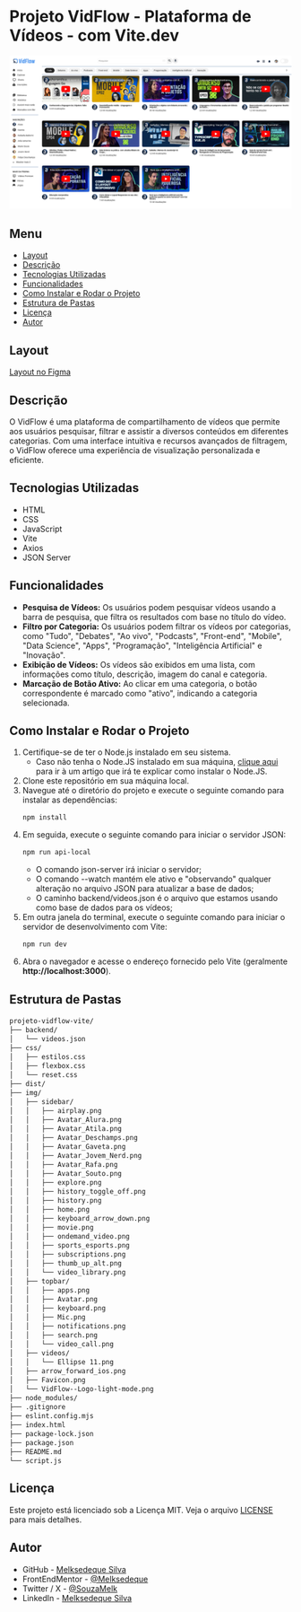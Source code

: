 # Projeto VidFlow - Plataforma de Vídeos - com Vite.dev

![Tela Principal](./screenshot/tela-principal.png)

## Menu

- [Layout](#layout)
- [Descrição](#descrição)
- [Tecnologias Utilizadas](#tecnologias-utilizadas)
- [Funcionalidades](#funcionalidades)
- [Como Instalar e Rodar o Projeto](#como-instalar-e-rodar-o-projeto)
- [Estrutura de Pastas](#estrutura-de-pastas)
- [Licença](#licença)
- [Autor](#autor)

## Layout

[Layout no Figma](https://www.figma.com/design/a0crwitCtGmNIQW0RVIs5H/VidFlow-%7C-Curso-Js---Consumindo-dados-de-uma-API)

## Descrição

O VidFlow é uma plataforma de compartilhamento de vídeos que permite aos usuários pesquisar, filtrar e assistir a diversos conteúdos em diferentes categorias. Com uma interface intuitiva e recursos avançados de filtragem, o VidFlow oferece uma experiência de visualização personalizada e eficiente.

## Tecnologias Utilizadas

- HTML
- CSS
- JavaScript
- Vite
- Axios
- JSON Server

## Funcionalidades

- **Pesquisa de Vídeos:** Os usuários podem pesquisar vídeos usando a barra de pesquisa, que filtra os resultados com base no título do vídeo.
- **Filtro por Categoria:** Os usuários podem filtrar os vídeos por categorias, como "Tudo", "Debates", "Ao vivo", "Podcasts", "Front-end", "Mobile", "Data Science", "Apps", "Programação", "Inteligência Artificial" e "Inovação".
- **Exibição de Vídeos:** Os vídeos são exibidos em uma lista, com informações como título, descrição, imagem do canal e categoria.
- **Marcação de Botão Ativo:** Ao clicar em uma categoria, o botão correspondente é marcado como "ativo", indicando a categoria selecionada.

## Como Instalar e Rodar o Projeto

1. Certifique-se de ter o Node.js instalado em seu sistema.
   - Caso não tenha o Node.JS instalado em sua máquina, [clique aqui](https://www.alura.com.br/artigos/como-instalar-node-js-windows-linux-macos?srsltid=AfmBOoqrf2oTntr5P-w5ZY5VUWK6GzdLMFWE9aT0Q8v-0zseFXsRvNpG) para ir à um artigo que irá te explicar como instalar o Node.JS.
2. Clone este repositório em sua máquina local.
3. Navegue até o diretório do projeto e execute o seguinte comando para instalar as dependências:
   ```bash
   npm install
   ```
4. Em seguida, execute o seguinte comando para iniciar o servidor JSON:
   ```bash
   npm run api-local
   ```
   - O comando json-server irá iniciar o servidor;
   - O comando --watch mantém ele ativo e "observando" qualquer alteração no arquivo JSON para atualizar a base de dados;
   - O caminho backend/videos.json é o arquivo que estamos usando como base de dados para os vídeos;
5. Em outra janela do terminal, execute o seguinte comando para iniciar o servidor de desenvolvimento com Vite:
   ```bash
   npm run dev
   ```
6. Abra o navegador e acesse o endereço fornecido pelo Vite (geralmente **http://localhost:3000**).

## Estrutura de Pastas

```
projeto-vidflow-vite/
├── backend/
│   └── videos.json
├── css/
│   ├── estilos.css
│   ├── flexbox.css
│   └── reset.css
├── dist/
├── img/
│   ├── sidebar/
│   │   ├── airplay.png
│   │   ├── Avatar_Alura.png
│   │   ├── Avatar_Atila.png
│   │   ├── Avatar_Deschamps.png
│   │   ├── Avatar_Gaveta.png
│   │   ├── Avatar_Jovem_Nerd.png
│   │   ├── Avatar_Rafa.png
│   │   ├── Avatar_Souto.png
│   │   ├── explore.png
│   │   ├── history_toggle_off.png
│   │   ├── history.png
│   │   ├── home.png
│   │   ├── keyboard_arrow_down.png
│   │   ├── movie.png
│   │   ├── ondemand_video.png
│   │   ├── sports_esports.png
│   │   ├── subscriptions.png
│   │   ├── thumb_up_alt.png
│   │   └── video_library.png
│   ├── topbar/
│   │   ├── apps.png
│   │   ├── Avatar.png
│   │   ├── keyboard.png
│   │   ├── Mic.png
│   │   ├── notifications.png
│   │   ├── search.png
│   │   └── video_call.png
│   ├── videos/
│   │   └── Ellipse 11.png
│   ├── arrow_forward_ios.png
│   ├── Favicon.png
│   └── VidFlow--Logo-light-mode.png
├── node_modules/
├── .gitignore
├── eslint.config.mjs
├── index.html
├── package-lock.json
├── package.json
├── README.md
└── script.js
```

## Licença

Este projeto está licenciado sob a Licença MIT. Veja o arquivo [LICENSE](https://github.com/Melksedeque/projeto-vidflow?tab=MIT-1-ov-file) para mais detalhes.

## Autor

- GitHub - [Melksedeque Silva](https://github.com/Melksedeque/)
- FrontEndMentor - [@Melksedeque](https://www.frontendmentor.io/profile/Melksedeque)
- Twitter / X - [@SouzaMelk](https://x.com/SouzaMelk)
- LinkedIn - [Melksedeque Silva](https://www.linkedin.com/in/melksedeque-silva/)
